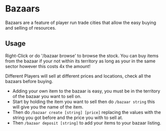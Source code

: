 # Bazaars
Bazaars are a feature of player run trade cities that allow the easy buying and selling of resources.

## Usage
Right-Click or do '/bazaar browse' to browse the stock. You can buy items from the bazaar if your not within its territory as long as your in the same sector however this costs 4x the amount!

Different Players will sell at different prices and locations, check all the bazaars before buying.

- Adding your own item to the bazaar is easy, you must be in the territory of the bazaar you want to sell on.
- Start by holding the item you want to sell then do `/bazaar string` this will give you the name of the item.
- Then do `/bazaar create [string] [price]` replacing the values with the string you got before and the price you with to sell at.
- Then `/bazaar deposit [string]` to add your items to your bazaar listing.

